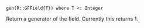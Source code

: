 ```
gen(R::GFField{T}) where T <: Integer
```

Return a generator of the field. Currently this returns 1.
